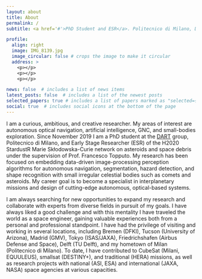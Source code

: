 ```yaml
---
layout: about
title: About
permalink: /
subtitle: <a href='#'>PhD Student and ESR</a>. Politecnico di Milano, DART group 

profile:
  align: right
  image: IMG_8139.jpg
  image_circular: false # crops the image to make it circular
  address: >
    <p></p>
    <p></p>
    <p></p>

news: false  # includes a list of news items
latest_posts: false  # includes a list of the newest posts
selected_papers: true # includes a list of papers marked as "selected={true}"
social: true  # includes social icons at the bottom of the page
---
```


I am a curious, ambitious, and creative researcher. My areas of interest are autonomous optical navigation, artificial intelligence, GNC, and small-bodies exploration. Since November 2019 I am a PhD student at the <a href="https://dart.polimi.it/">DART</a> group, Politecnico di Milano, and Early Stage Researcher (ESR) of the H2020 StardustR Marie Skłodowska-Curie network on asteroids and space debris under the supervision of Prof. Francesco Topputo. My research has been focused on embedding data-driven image-processing perception algorithms for autonomous navigation, segmentation, hazard detection, and shape recognition with small irregular celestial bodies such as comets and asteroids. My career goal is to become a specialist in interplanetary missions and design of cutting-edge autonomous, optical-based systems.

I am always searching for new opportunities to expand my research and collaborate with experts from diverse fields in pursuit of my goals. I have always liked a good challenge and with this mentality I have traveled the world as a space engineer, gaining valuable experiences both from a personal and professional standpoint. I have had the privilege of visiting and working in several locations, including Bremen (DFKI), Tucson (University of Arizona), Madrid (GMV), Tokyo (ISAS/JAXA), Friedrichshafen (Airbus Defense and Space), Delft (TU Delft), and my hometown of Milan (Politecnico di Milano). To date, I have contributed to CubeSat (Milani, EQUULEUS), smallsat (DESTINY+), and traditional (HERA) missions, as well as research projects with national (ASI, ESA) and international (JAXA, NASA) space agencies at various capacities.
